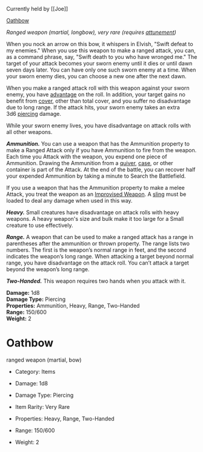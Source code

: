 Currently held by [[Joe]]

[Oathbow](https://roll20.net/compendium/dnd5e/Oathbow#content)

_Ranged weapon (martial, longbow), very rare (requires [attunement](https://roll20.net/compendium/dnd5e/Rules:Magic%20Items?expansion=0#toc_1))_

When you nock an arrow on this bow, it whispers in Elvish, "Swift defeat to my enemies." When you use this weapon to make a ranged attack, you can, as a command phrase, say, "Swift death to you who have wronged me." The target of your attack becomes your sworn enemy until it dies or until dawn seven days later. You can have only one such sworn enemy at a time. When your sworn enemy dies, you can choose a new one after the next dawn.  
  
When you make a ranged attack roll with this weapon against your sworn enemy, you have [advantage](https://roll20.net/compendium/dnd5e/Rules:Ability%20Scores?expansion=0#toc_2) on the roll. In addition, your target gains no benefit from [cover](https://roll20.net/compendium/dnd5e/Rules:Combat?expansion=0#toc_45), other than total cover, and you suffer no disadvantage due to long range. If the attack hits, your sworn enemy takes an extra 3d6 [piercing](https://roll20.net/compendium/dnd5e/Rules:Combat?expansion=0#toc_50) damage.  
  
While your sworn enemy lives, you have disadvantage on attack rolls with all other weapons.  

**_Ammunition._** You can use a weapon that has the Ammunition property to make a Ranged Attack only if you have Ammunition to fire from the weapon. Each time you Attack with the weapon, you expend one piece of Ammunition. Drawing the Ammunition from a [quiver](https://roll20.net/compendium/dnd5e/Items:Quiver?expansion=0#content), [case](https://roll20.net/compendium/dnd5e/Items:Crossbow%20bolt%20case?expansion=0), or other container is part of the Attack. At the end of the battle, you can recover half your expended Ammunition by taking a minute to Search the Battlefield.

If you use a weapon that has the Ammunition property to make a melee Attack, you treat the weapon as an [Improvised Weapon](https://roll20.net/compendium/dnd5e/Rules:Weapons?expansion=0#toc_14). A [sling](https://roll20.net/compendium/dnd5e/Items:Sling?expansion=0) must be loaded to deal any damage when used in this way.

**_Heavy._** Small creatures have disadvantage on attack rolls with heavy weapons. A heavy weapon's size and bulk make it too large for a Small creature to use effectively.

**_Range._** A weapon that can be used to make a ranged attack has a range in parentheses after the ammunition or thrown property. The range lists two numbers. The first is the weapon’s normal range in feet, and the second indicates the weapon’s long range. When attacking a target beyond normal range, you have disadvantage on the attack roll. You can’t attack a target beyond the weapon’s long range.

**_Two-Handed._** This weapon requires two hands when you attack with it.  

**Damage:** 1d8  
**Damage Type:** Piercing  
**Properties:** Ammunition, Heavy, Range, Two-Handed  
**Range:** 150/600  
**Weight:** 2
# Oathbow

ranged weapon (martial, bow)

- Category: Items
- Damage: 1d8
- Damage Type: Piercing

- Item Rarity: Very Rare

- Properties: Heavy, Range, Two-Handed
- Range: 150/600

- Weight: 2